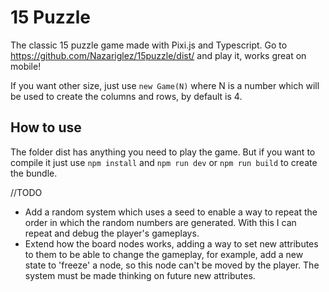 15 Puzzle
=========

The classic 15 puzzle game made with Pixi.js and Typescript.
Go to https://github.com/Nazariglez/15puzzle/dist/ and play it, works great on mobile!

If you want other size, just use `new Game(N)` where N is a number which will be used to create the columns and rows, by default is 4.

## How to use
The folder dist has anything you need to play the game. But if you want to compile it just use `npm install` and `npm run dev` or `npm run build` to create the bundle. 

//TODO 
- Add a random system which uses a seed to enable a way to repeat the order in which the random numbers are generated. With this I can repeat and debug the player's gameplays. 
- Extend how the board nodes works, adding a way to set new attributes to them to be able to change the gameplay, for example, add a new state to 'freeze' a node, so this node can't be moved by the player. The system must be made thinking on future new attributes.
